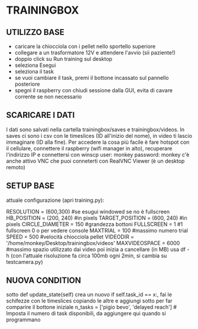 # TRAININGBOX

## UTILIZZO BASE
- caricare la chiocciola con i pellet nello sportello superiore
- collegare a un trasformatore 12V e attendere l'avvio (sii paziente!)
- doppio click su Run training sul desktop
- seleziona Esegui
- seleziona il task
- se vuoi cambiare il task, premi il bottone incassato sul pannello posteriore
- spegni il raspberry con chiudi sessione dalla GUI, evita di cavare corrente se non necessario

## SCARICARE I DATI
I dati sono salvati nella cartella trainingbox/saves e trainingbox/videos. In saves ci sono i csv con le timeslices (ID all'inizio del nome), in video ti lascio immaginare (ID alla fine).
Per accedere la cosa più facile è fare hotspot con il cellulare, connettere il raspberry (wifi manager in alto), recuperare l'indirizzo IP e connettersi con winscp
user: monkey
password: monkey
c'è anche attivo VNC che puoi conneterti con RealVNC Viewer (è un desktop remoto)

## SETUP BASE
attuale configurazione (apri training.py):

RESOLUTION = (600,300) #se esugui windowed se no è fullscreen
HB_POSITION = (200, 240) #in pixels
TARGET_POSITION = (600, 240) #in pixels
CIRCLE_DIAMETER = 150 #grandezza bottoni
FULLSCREEN = 1 #1 fullscreen 0 o per vedere console
MAXTRIAL = 100 #massimo numero trial
SPEED = 500 #velocità chiocciola pellet
VIDEODIR = '/home/monkey/Desktop/trainingbox/videos'
MAXVIDEOSPACE = 6000 #massimo spazio utilizzato dai video poi inizia a cancellare (in MB) usa df -h
(con l'attuale risoluzione fa circa 100mb ogni 2min, si cambia su testcamera.py)

## NUOVA CONDITION
sotto def update_state(self) crea un nuovo if self.task_id == x:, fai le schifezze con le timeslices copiando le altre
e aggiungi sotto per far comparire il bottone iniziale
n_tasks = ['pigio bevo', 'delayed reach']  # Imposta il numero di task disponibili, da aggiungere qui quando si programmano

